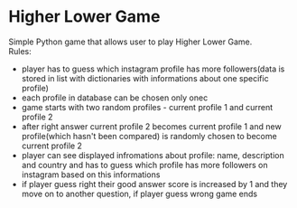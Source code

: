 # Higher Lower Game

Simple Python game that allows user to play Higher Lower Game.\
Rules:
- player has to guess which instagram profile has more followers(data is stored in list with dictionaries with informations about one specific profile)
- each profile in database can be chosen only onec
- game starts with two random profiles - current profile 1 and current profile 2
- after right answer current profile 2 becomes current profile 1 and new profile(which hasn't been compared) is randomly chosen to become current profile 2 
- player can see displayed infromations about profile: name, description and country and has to guess which profile has more followers on instagram based on this informations
- if player guess right their good answer score is increased by 1 and they move on to another question, if player guess wrong game ends
